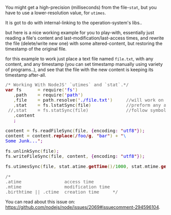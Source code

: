 You might get a high-precision (milliseconds) from the file-<code>stat</code>,
but you have to use a lower-resolution value, for <code>utimes</code>.

It is got to do with internal-linking to the operation-system's libs..

but here is a nice working example for you to play-with,
essentially just reading a file's content and last-modification/last-access times,
and rewrite the file (delete/write new one) with some altered-content,
but restoring the timestamp of the original file.

for this example to work just place a text file named <code>file.txt</code>, with any content, and any timestamp (you can set timestamp manually using variety of programs..), and see that the file with the new content is keeping its timestamp after-all.

<pre>
<span style='color:#696969; '>/* Working With NodeJS' `utimes` and `stat`.*/</span>
<span style='color:#800000; font-weight:bold; '>var</span> fs      <span style='color:#808030; '>=</span> require<span style='color:#808030; '>(</span><span style='color:#800000; '>'</span><span style='color:#0000e6; '>fs</span><span style='color:#800000; '>'</span><span style='color:#808030; '>)</span>
   <span style='color:#808030; '>,</span>path    <span style='color:#808030; '>=</span> require<span style='color:#808030; '>(</span><span style='color:#800000; '>'</span><span style='color:#0000e6; '>path</span><span style='color:#800000; '>'</span><span style='color:#808030; '>)</span>
   <span style='color:#808030; '>,</span>file    <span style='color:#808030; '>=</span> path<span style='color:#808030; '>.</span>resolve<span style='color:#808030; '>(</span><span style='color:#800000; '>'</span><span style='color:#0000e6; '>./file.txt</span><span style='color:#800000; '>'</span><span style='color:#808030; '>)</span>     <span style='color:#696969; '>//will work on every OS (even though it is a "Unix-slash").</span>
   <span style='color:#808030; '>,</span>stat    <span style='color:#808030; '>=</span> fs<span style='color:#808030; '>.</span>lstatSync<span style='color:#808030; '>(</span>file<span style='color:#808030; '>)</span>             <span style='color:#696969; '>//preform any action on symbolic-link itself. (for example unlink, to delete a symbolic-link without following it to delete the actual file)</span>
 <span style='color:#696969; '>//,stat    = fs.statSync(file)              //follow symbolic-link to where it points, file might be placed in another folder!</span>
   <span style='color:#808030; '>,</span>content
   <span style='color:#800080; '>;</span>

content <span style='color:#808030; '>=</span> fs<span style='color:#808030; '>.</span>readFileSync<span style='color:#808030; '>(</span>file<span style='color:#808030; '>,</span> <span style='color:#800080; '>{</span>encoding<span style='color:#800080; '>:</span> <span style='color:#800000; '>"</span><span style='color:#0000e6; '>utf8</span><span style='color:#800000; '>"</span><span style='color:#800080; '>}</span><span style='color:#808030; '>)</span><span style='color:#800080; '>;</span>
content <span style='color:#808030; '>=</span> content<span style='color:#808030; '>.</span><span style='color:#800000; font-weight:bold; '>replace</span><span style='color:#808030; '>(</span><span style='color:#800000; '>/</span><span style='color:#0000e6; '>foo</span><span style='color:#800000; '>/</span><span style='color:#800000; font-weight:bold; '>g</span><span style='color:#808030; '>,</span> <span style='color:#800000; '>"</span><span style='color:#0000e6; '>bar</span><span style='color:#800000; '>"</span><span style='color:#808030; '>)</span> <span style='color:#808030; '>+</span> <span style='color:#800000; '>"</span><span style='color:#0f69ff; '>\
</span><span style='color:#0000e6; '>Some Junk...</span><span style='color:#800000; '>"</span><span style='color:#800080; '>;</span>

fs<span style='color:#808030; '>.</span>unlinkSync<span style='color:#808030; '>(</span>file<span style='color:#808030; '>)</span><span style='color:#800080; '>;</span>
fs<span style='color:#808030; '>.</span>writeFileSync<span style='color:#808030; '>(</span>file<span style='color:#808030; '>,</span> content<span style='color:#808030; '>,</span> <span style='color:#800080; '>{</span>encoding<span style='color:#800080; '>:</span> <span style='color:#800000; '>"</span><span style='color:#0000e6; '>utf8</span><span style='color:#800000; '>"</span><span style='color:#800080; '>}</span><span style='color:#808030; '>)</span><span style='color:#800080; '>;</span>

fs<span style='color:#808030; '>.</span>utimesSync<span style='color:#808030; '>(</span>file<span style='color:#808030; '>,</span> stat<span style='color:#808030; '>.</span>atime<span style='color:#808030; '>.</span><span style='color:#800000; font-weight:bold; '>getTime</span><span style='color:#808030; '>(</span><span style='color:#808030; '>)</span><span style='color:#808030; '>/</span><span style='color:#008c00; '>1000</span><span style='color:#808030; '>,</span> stat<span style='color:#808030; '>.</span>mtime<span style='color:#808030; '>.</span><span style='color:#800000; font-weight:bold; '>getTime</span><span style='color:#808030; '>(</span><span style='color:#808030; '>)</span><span style='color:#808030; '>/</span><span style='color:#008c00; '>1000</span><span style='color:#808030; '>)</span><span style='color:#800080; '>;</span> <span style='color:#696969; '>//will restore the access/modification time of the original-file.</span>

<span style='color:#696969; '>/*</span>
<span style='color:#696969; '>.atime                access time</span>
<span style='color:#696969; '>.mtime                modification time</span>
<span style='color:#696969; '>.birthtime || .ctime  creation time     */</span>
</pre>

You can read about this issue on:
<a href="https://github.com/nodejs/node/issues/2069#issuecomment-294596104" target="_blank">https://github.com/nodejs/node/issues/2069#issuecomment-294596104</a>.